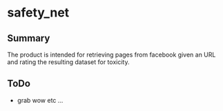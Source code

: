 # safety_net

## Summary
The product is intended for retrieving pages from facebook given an URL and rating the resulting dataset for toxicity. 

## ToDo

- grab wow etc ...
